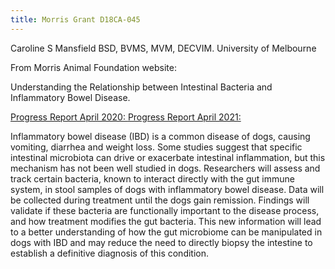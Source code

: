 ```yaml
---
title: Morris Grant D18CA-045
---
```

Caroline S Mansfield BSD, BVMS, MVM, DECVIM.  University of Melbourne

From Morris Animal Foundation website: 

Understanding the Relationship between Intestinal Bacteria and Inflammatory Bowel Disease.

[Progress Report April 2020:  ](https://www.samoyedhealthfoundation.org/files/MAFD18CA045ProgressReport.pdf)
[Progress Report April 2021: ](/files/MAFD18CA045.pdf)

Inflammatory bowel disease (IBD) is a common disease of dogs, causing vomiting, diarrhea and weight loss. Some studies suggest that specific intestinal microbiota can drive or exacerbate intestinal inflammation, but this mechanism has not been well studied in dogs. Researchers will assess and track certain bacteria, known to interact directly with the gut immune system, in stool samples of dogs with inflammatory bowel disease. Data will be collected during treatment until the dogs gain remission. Findings will validate if these bacteria are functionally important to the disease process, and how treatment modifies the gut bacteria. This new information will lead to a better understanding of how the gut microbiome can be manipulated in dogs with IBD and may reduce the need to directly biopsy the intestine to establish a definitive diagnosis of this condition.